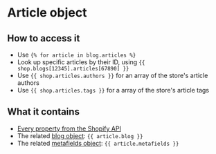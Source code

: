 # Article object

## How to access it

* Use `{% for article in blog.articles %}` 
* Look up specific articles by their ID, using `{{ shop.blogs[12345].articles[67890] }}`
* Use `{{ shop.articles.authors }}` for an array of the store's article authors
* Use `{{ shop.articles.tags }}` for a array of the store's article tags

## What it contains

* [Every property from the Shopify API](https://help.shopify.com/en/api/reference/online-store/article)
* The related [blog object](https://help.usemechanic.com/en/articles/3637716-the-blog-object): `{{ article.blog }}`
* The related [metafields object](https://help.usemechanic.com/en/articles/3347736-the-metafields-object): `{{ article.metafields }}`  

